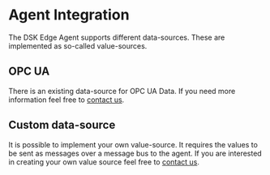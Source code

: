 # Agent Integration

The DSK Edge Agent supports different data-sources. These are implemented as so-called value-sources. 

## OPC UA

There is an existing data-source for OPC UA Data. If you need more information feel free to [contact us](https://www.tributech.io/about-us/).

## Custom data-source

It is possible to implement your own value-source. It requires the values to be sent as messages over a message bus to the agent. If you are interested in creating your own value source feel free to [contact us](https://www.tributech.io/about-us/).
